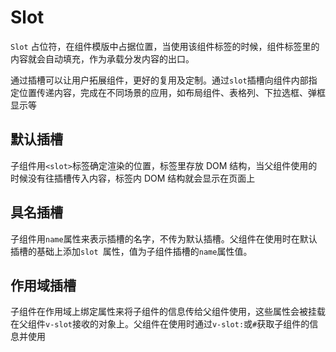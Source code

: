 # Slot

`Slot` 占位符，在组件模版中占据位置，当使用该组件标签的时候，组件标签里的内容就会自动填充，作为承载分发内容的出口。

通过插槽可以让用户拓展组件，更好的复用及定制。通过`slot`插槽向组件内部指定位置传递内容，完成在不同场景的应用，如布局组件、表格列、下拉选框、弹框显示等

## 默认插槽

子组件用`<slot>`标签确定渲染的位置，标签里存放 DOM 结构，当父组件使用的时候没有往插槽传入内容，标签内 DOM 结构就会显示在页面上

## 具名插槽

子组件用`name`属性来表示插槽的名字，不传为默认插槽。父组件在使用时在默认插槽的基础上添加`slot `属性，值为子组件插槽的`name`属性值。

## 作用域插槽

子组件在作用域上绑定属性来将子组件的信息传给父组件使用，这些属性会被挂载在父组件`v-slot`接收的对象上。父组件在使用时通过`v-slot:`或`#`获取子组件的信息并使用
